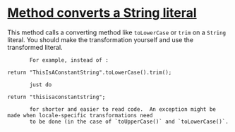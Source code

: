 # [Method converts a String literal](http://fb-contrib.sourceforge.net/bugdescriptions.html#SPP_CONVERSION_OF_STRING_LITERAL)

This method calls a converting method like `toLowerCase` or `trim`
		   on a `String` literal. You should make the transformation yourself and use the transformed literal.

		   For example, instead of :  

    return "ThisIsAConstantString".toLowerCase().trim();

		   just do   

    return "thisisaconstantstring";

		   for shorter and easier to read code.  An exception might be made when locale-specific transformations need
		   to be done (in the case of `toUpperCase()` and `toLowerCase()`.